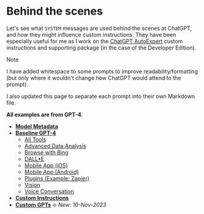 # Behind the scenes

Let's see what `SYSTEM` messages are used behind the scenes at ChatGPT, and how they might influence custom instructions. They have been especially useful for me as I work on the [ChatGPT AutoExpert](README.md) custom instructions and supporting package (in the case of the Developer Edition).

> [!NOTE]
> I have added whitespace to some prompts to improve readability/formatting (but only where it wouldn't change how ChatGPT would attend to the prompt). 
>
> I also updated this page to separate each prompt into their own Markdown file.

**All examples are from GPT-4**.

- [**Model Metadata**](_system-prompts/_backend_api__models.md)
- [**Baseline GPT-4**](_system-prompts/base.md)
  - [All Tools](_system-prompts/all_tools.md)
  - [Advanced Data Analysis](_system-prompts/advanced-data-analysis.md)
  - [Browse with Bing](_system-prompts/browse-with-bing.md)
  - [DALL•E](_system-prompts/dall-e.md)
  - [Mobile App (iOS)](_system-prompts/mobile-app-ios.md)
  - [Mobile App (Android)](_system-prompts/mobile-app-android.md)
  - [Plugins (Example: Zapier)](_system-prompts/plugins.md)
  - [Vision](_system-prompts/vision.md)
  - [Voice Conversation](_system-prompts/voice-conversation.md)
- [**Custom Instructions**](_system-prompts/_custom-instructions.md)
- [**Custom GPTs**](_system-prompts/gpts/README.md) ❇️ _New: 10-Nov-2023_
